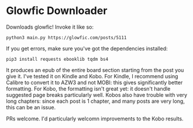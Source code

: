 # Glowfic Downloader

Downloads glowfic! Invoke it like so:
```
python3 main.py https://glowfic.com/posts/5111
```
If you get errors, make sure you've got the dependencies installed:
```
pip3 install requests ebooklib tqdm bs4
```
It produces an epub of the entire board section starting from the post you give it.
I've tested it on Kindle and Kobo.
For Kindle, I recommend using Calibre to convert it to AZW3 and not MOBI: this gives significantly better formatting.
For Kobo, the formatting isn't great yet: it doesn't handle suggested page breaks particularly well.
Kobos also have trouble with very long chapters: since each post is 1 chapter, and many posts are very long, this can be an issue.

PRs welcome. I'd particularly welcomn improvements to the Kobo results.
